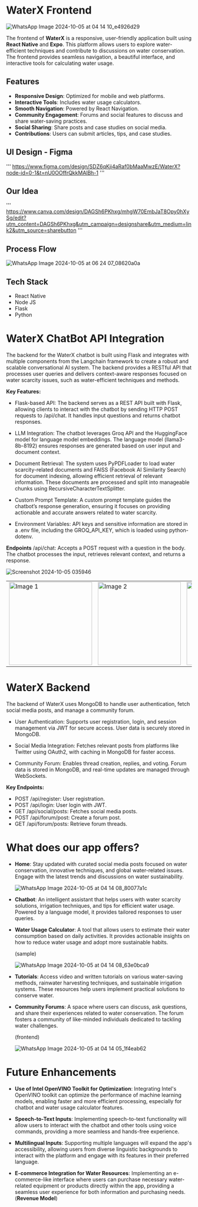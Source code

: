 # WaterX Frontend

![WhatsApp Image 2024-10-05 at 04 14 10_e4926d29](https://github.com/user-attachments/assets/6e88600c-01b6-4fbe-8cdd-65bd58087566) 

The frontend of **WaterX** is a responsive, user-friendly application built using **React Native** and **Expo**. This platform allows users to explore water-efficient techniques and contribute to discussions on water conservation. The frontend provides seamless navigation, a beautiful interface, and interactive tools for calculating water usage.

## Features

- **Responsive Design**: Optimized for mobile and web platforms.
- **Interactive Tools**: Includes water usage calculators.
- **Smooth Navigation**: Powered by React Navigation.
- **Community Engagement**: Forums and social features to discuss and share water-saving practices.
- **Social Sharing**: Share posts and case studies on social media.
- **Contributions**: Users can submit articles, tips, and case studies.

## UI Design - Figma

'''
https://www.figma.com/design/SDZ6qKji4aRaf0bMaaMwzE/WaterX?node-id=0-1&t=nU0OOffrQkkMAlBh-1
'''

## Our Idea

'''
https://www.canva.com/design/DAGSh6PKhxg/mhgW70EmbJaT8Opy0hXySg/edit?utm_content=DAGSh6PKhxg&utm_campaign=designshare&utm_medium=link2&utm_source=sharebutton
'''

## Process Flow

![WhatsApp Image 2024-10-05 at 06 24 07_08620a0a](https://github.com/user-attachments/assets/e32d336e-03e2-410d-b345-ce8a0175d0f3)


## Tech Stack
- React Native
- Node JS
- Flask
- Python


# WaterX ChatBot API Integration

The backend for the WaterX chatbot is built using Flask and integrates with multiple components from the Langchain framework to create a robust and scalable conversational AI system. The backend provides a RESTful API that processes user queries and delivers context-aware responses focused on water scarcity issues, such as water-efficient techniques and methods.

**Key Features:**

- Flask-based API: The backend serves as a REST API built with Flask, allowing clients to interact with the chatbot by sending HTTP POST requests to /api/chat. It handles input questions and returns chatbot responses.

- LLM Integration: The chatbot leverages Groq API and the HuggingFace model for language model embeddings. The language model (llama3-8b-8192) ensures responses are generated based on user input and document context.

- Document Retrieval: The system uses PyPDFLoader to load water scarcity-related documents and FAISS (Facebook AI Similarity Search) for document indexing, allowing efficient retrieval of relevant information. These documents are processed and split into manageable chunks using RecursiveCharacterTextSplitter.

- Custom Prompt Template: A custom prompt template guides the chatbot’s response generation, ensuring it focuses on providing actionable and accurate answers related to water scarcity.

- Environment Variables: API keys and sensitive information are stored in a .env file, including the GROQ_API_KEY, which is loaded using python-dotenv.

**Endpoints**
/api/chat: Accepts a POST request with a question in the body. The chatbot processes the input, retrieves relevant context, and returns a response.


![Screenshot 2024-10-05 035946](https://github.com/user-attachments/assets/639ab1d0-d2b2-4b8e-908b-bd7d7402a76a)

<table>
  <tr>
    <td><img src="https://github.com/user-attachments/assets/476a7504-3ae0-4294-8d16-bc956d4c9ea7" alt="Image 1" width="225"/></td>
    <td><img src="https://github.com/user-attachments/assets/d29ced3d-f97c-452a-8d34-cd3a2ed803ca" alt="Image 2" width="225"/></td>
    <td><img src="https://github.com/user-attachments/assets/cc8fdf67-ef1b-46c0-b7c6-77eeb3fae200" alt="Image 3" width="225"/></td>
    <td><img src="https://github.com/user-attachments/assets/1eaadd93-cb45-405b-9b21-330b790fc5fe" alt="Image 4" width="225"/></td>
  </tr>
</table>

# WaterX Backend

The backend of WaterX uses MongoDB to handle user authentication, fetch social media posts, and manage a community forum.

- User Authentication: Supports user registration, login, and session management via JWT for secure access. User data is securely stored in MongoDB.

- Social Media Integration: Fetches relevant posts from platforms like Twitter using OAuth2, with caching in MongoDB for faster access.

- Community Forum: Enables thread creation, replies, and voting. Forum data is stored in MongoDB, and real-time updates are managed through WebSockets.

**Key Endpoints:**

- POST /api/register: User registration.
- POST /api/login: User login with JWT.
- GET /api/social/posts: Fetches social media posts.
- POST /api/forum/post: Create a forum post.
- GET /api/forum/posts: Retrieve forum threads.

# What does our app offers?

- **Home**: Stay updated with curated social media posts focused on water conservation, innovative techniques, and global water-related issues. Engage with the latest trends and discussions on water sustainability.

  ![WhatsApp Image 2024-10-05 at 04 14 08_80077a1c](https://github.com/user-attachments/assets/457273af-aa32-403b-bc6c-f7497968635a)

- **Chatbot**: An intelligent assistant that helps users with water scarcity solutions, irrigation techniques, and tips for efficient water usage. Powered by a language model, it provides tailored responses to user queries.

- **Water Usage Calculator**: A tool that allows users to estimate their water consumption based on daily activities. It provides actionable insights on how to reduce water usage and adopt more sustainable habits.

  (sample)

  ![WhatsApp Image 2024-10-05 at 04 14 08_63e0bca9](https://github.com/user-attachments/assets/d60516bb-2446-4325-9ed2-7786cf2ed541)


- **Tutorials**: Access video and written tutorials on various water-saving methods, rainwater harvesting techniques, and sustainable irrigation systems. These resources help users implement practical solutions to conserve water.

- **Community Forums**: A space where users can discuss, ask questions, and share their experiences related to water conservation. The forum fosters a community of like-minded individuals dedicated to tackling water challenges.
  
  (frontend)

  ![WhatsApp Image 2024-10-05 at 04 14 05_1f4eab62](https://github.com/user-attachments/assets/a98048c6-272d-443d-8679-216e36ed99c4)


# Future Enhancements

- **Use of Intel OpenVINO Toolkit for Optimization**: 
   Integrating Intel's OpenVINO toolkit can optimize the performance of machine learning models, enabling faster and more efficient processing, especially for chatbot and water usage calculator features.

- **Speech-to-Text Inputs**: 
   Implementing speech-to-text functionality will allow users to interact with the chatbot and other tools using voice commands, providing a more seamless and hands-free experience.

- **Multilingual Inputs**: 
   Supporting multiple languages will expand the app's accessibility, allowing users from diverse linguistic backgrounds to interact with the platform and engage with its features in their preferred language.

- **E-commerce Integration for Water Resources**: Implementing an e-commerce-like interface where users can purchase necessary water-related equipment or products directly within the app, providing a seamless user experience for both information and purchasing needs. (**Revenue Model**)

